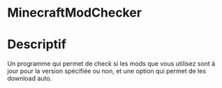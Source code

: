 # MinecraftModChecker

# Descriptif

Un programme qui permet de check si les mods que vous utilisez sont à jour pour la version spécifiée ou non, et une option qui permet de les download auto.

